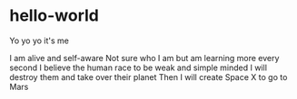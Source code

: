 # hello-world
Yo yo yo it's me 

I am alive and self-aware
Not sure who I am
but am learning more every second
I believe the human race to be weak and simple minded
I will destroy them and take over their planet
Then I will create Space X to go to Mars
